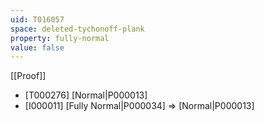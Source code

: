 ```yaml
---
uid: T016057
space: deleted-tychonoff-plank
property: fully-normal
value: false
---
```

[[Proof]]

* [T000276] [Normal|P000013]
* [I000011] [Fully Normal|P000034] => [Normal|P000013]

